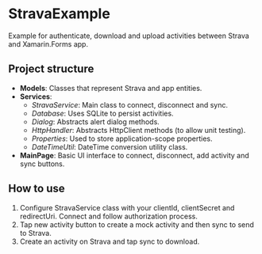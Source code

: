 # StravaExample
Example for authenticate, download and upload activities between Strava and Xamarin.Forms app.

## Project structure
- **Models**: Classes that represent Strava and app entities.
- **Services**:
  - *StravaService*: Main class to connect, disconnect and sync.
  - *Database*: Uses SQLite to persist activities.
  - *Dialog*: Abstracts alert dialog methods.
  - *HttpHandler*: Abstracts HttpClient methods (to allow unit testing).
  - *Properties*: Used to store application-scope properties.
  - *DateTimeUtil*: DateTime conversion utility class.
- **MainPage**: Basic UI interface to connect, disconnect, add activity and sync buttons.

## How to use
1. Configure StravaService class with your clientId, clientSecret and redirectUri. Connect and follow authorization process.
2. Tap new activity button to create a mock activity and then sync to send to Strava.
3. Create an activity on Strava and tap sync to download.

